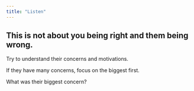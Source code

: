 ```yaml
---
title: "Listen"
---
```


## This is not about you being right and them being wrong.

Try to understand their concerns and motivations.

If they have many concerns, focus on the biggest first.

What was their biggest concern?
